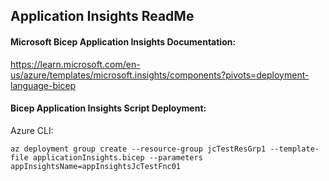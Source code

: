 ## Application Insights ReadMe

#### Microsoft Bicep Application Insights Documentation:<br>
https://learn.microsoft.com/en-us/azure/templates/microsoft.insights/components?pivots=deployment-language-bicep


#### Bicep Application Insights Script Deployment:

Azure CLI:

```
az deployment group create --resource-group jcTestResGrp1 --template-file applicationInsights.bicep --parameters appInsightsName=appInsightsJcTestFnc01

